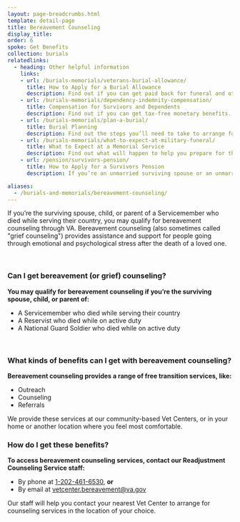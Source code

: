 ```yaml
---
layout: page-breadcrumbs.html
template: detail-page
title: Bereavement Counseling
display_title:
order: 6
spoke: Get Benefits
collection: burials
relatedlinks:
  - heading: Other helpful information
    links:
    - url: /burials-memorials/veterans-burial-allowance/
      title: How to Apply for a Burial Allowance
      description: Find out if you can get paid back for funeral and other burial costs.
    - url: /burials-memorials/dependency-indemnity-compensation/
      title: Compensation for Survivors and Dependents
      description: Find out if you can get tax-free monetary benefits.
    - url: /burials-memorials/plan-a-burial/
      title: Burial Planning
      description: Find out the steps you’ll need to take to arrange for a Servicemember, Veteran, or eligible family member’s burial.
    - url: /burials-memorials/what-to-expect-at-military-funeral/
      title: What to Expect at a Memorial Service
      description: Find out what will happen to help you prepare for this day.
    - url: /pension/survivors-pension/
      title: How to Apply for a Survivors Pension
      description: If you’re an unmarried surviving spouse or an unmarried child of a deceased Veteran with wartime service, find out if you can get monthly payments.

aliases:
  - /burials-and-memorials/bereavement-counseling/
---
```


<div class="va-introtext">

If you’re the surviving spouse, child, or parent of a Servicemember who died while serving their country, you may qualify for bereavement counseling through VA. Bereavement counseling (also sometimes called "grief counseling") provides assistance and support for people going through emotional and psychological stress after the death of a loved one.

</div>

<br>

<div class="feature" markdown=“1”>

### Can I get bereavement (or grief) counseling?

**You may qualify for bereavement counseling if you’re the surviving spouse, child, or parent of:**
- A Servicemember who died while serving their country
- A Reservist who died while on active duty
- A National Guard Soldier who died while on active duty

</div>

<br>

### What kinds of benefits can I get with bereavement counseling?

**Bereavement counseling provides a range of free transition services, like:**

- Outreach
- Counseling
- Referrals

We provide these services at our community-based Vet Centers, or in your home or another location where you feel most comfortable.

### How do I get these benefits?

**To access bereavement counseling services, contact our Readjustment Counseling Service staff:**

- By phone at <a href='tel:+1-202-461-6530'>1-202-461-6530</a>, **or**<br>
- By email at <a href='mailto:vetcenter.bereavement@va.gov'>vetcenter.bereavement@va.gov</a>

Our staff will help you contact your nearest Vet Center to arrange for counseling services in the location of your choice.
